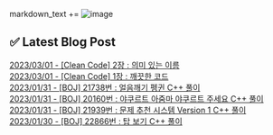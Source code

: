 

markdown_text += ![image](https://user-images.githubusercontent.com/76645095/162124599-f9d701d6-e523-49c4-a6ce-193dc38f1026.png)

## ✅ Latest Blog Post

[2023/03/01 - [Clean Code] 2장 : 의미 있는 이름](https://jojaeng2.tistory.com/75) <br/>
[2023/03/01 - [Clean Code] 1장 : 깨끗한 코드](https://jojaeng2.tistory.com/74) <br/>
[2023/01/31 - [BOJ] 21738번 : 얼음깨기 펭귄 C++ 풀이](https://jojaeng2.tistory.com/73) <br/>
[2023/01/31 - [BOJ] 20160번 : 야쿠르트 아줌마 야쿠르트 주세요 C++ 풀이](https://jojaeng2.tistory.com/72) <br/>
[2023/01/31 - [BOJ] 21939번 : 문제 추천 시스템 Version 1 C++ 풀이](https://jojaeng2.tistory.com/71) <br/>
[2023/01/30 - [BOJ] 22866번 : 탑 보기 C++ 풀이](https://jojaeng2.tistory.com/70) <br/>
